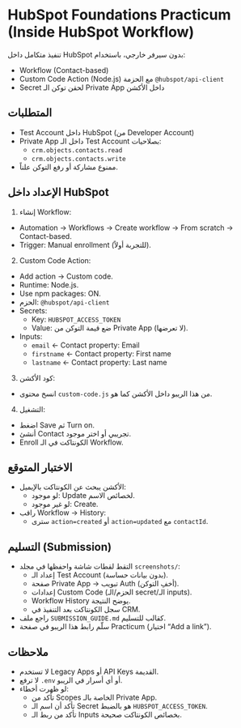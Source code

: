 # HubSpot Foundations Practicum (Inside HubSpot Workflow)

تنفيذ متكامل داخل HubSpot بدون سيرفر خارجي، باستخدام:
- Workflow (Contact-based)
- Custom Code Action (Node.js) مع الحزمة `@hubspot/api-client`
- Secret لحقن توكن الـ Private App داخل الأكشن

## المتطلبات
- Test Account داخل HubSpot (من Developer Account)
- Private App داخل الـ Test Account بصلاحيات:
  - `crm.objects.contacts.read`
  - `crm.objects.contacts.write`
- ممنوع مشاركة أو رفع التوكن علناً.

## الإعداد داخل HubSpot
1) إنشاء Workflow:
- Automation → Workflows → Create workflow → From scratch → Contact-based.
- Trigger: Manual enrollment (للتجربة أولاً).

2) Custom Code Action:
- Add action → Custom code.
- Runtime: Node.js.
- Use npm packages: ON.
- الحزم: `@hubspot/api-client`
- Secrets:
  - Key: `HUBSPOT_ACCESS_TOKEN`
  - Value: ضع قيمة التوكن من Private App (لا تعرضها).
- Inputs:
  - `email` ← Contact property: Email
  - `firstname` ← Contact property: First name
  - `lastname` ← Contact property: Last name

3) كود الأكشن:
- انسخ محتوى `custom-code.js` من هذا الريبو داخل الأكشن كما هو.

4) التشغيل:
- اضغط Save ثم Turn on.
- أنشئ Contact تجريبي أو اختر موجود.
- Enroll الكونتاكت في الـ Workflow.

## الاختبار المتوقع
- الأكشن يبحث عن الكونتاكت بالإيميل:
  - لو موجود: Update لخصائص الاسم.
  - لو غير موجود: Create.
- راقب Workflow → History:
  - سترى `action=created` أو `action=updated` مع `contactId`.

## التسليم (Submission)
- التقط لقطات شاشة واحفظها في مجلد `screenshots/`:
  - إعداد الـ Test Account (بدون بيانات حساسة).
  - صفحة Private App → تبويب Auth (أخفِ التوكن).
  - إعدادات Custom Code (الحزم/الـ secret/الـ inputs).
  - Workflow History يوضح النتيجة.
  - سجل الكونتاكت بعد التنفيذ في CRM.
- راجع ملف `SUBMISSION_GUIDE.md` كقالب للتسليم.
- سلّم رابط هذا الريبو في صفحة Practicum (اختيار “Add a link”).

## ملاحظات
- لا تستخدم Legacy Apps أو API Keys القديمة.
- لا ترفع `.env` أو أي أسرار في الريبو.
- لو ظهرت أخطاء:
  - تأكد من Scopes الخاصة بالـ Private App.
  - تأكد أن اسم الـ Secret هو بالضبط `HUBSPOT_ACCESS_TOKEN`.
  - تأكد من ربط الـ Inputs بخصائص الكونتاكت صحيحة.
